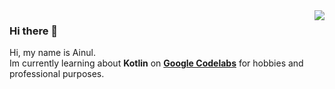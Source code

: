 <img align="right" src="https://github-readme-stats.vercel.app/api?username=ai-null&show_icons=true" />

### Hi there 👋

Hi, my name is Ainul.
<br />
Im currently learning about **Kotlin** on <b>[Google Codelabs](https://codelabs.developers.google.com/android-kotlin-fundamentals/)</b> for hobbies and professional purposes.

<!--
**ai-null/ai-null** is a ✨ _special_ ✨ repository because its `README.md` (this file) appears on your GitHub profile.

Here are some ideas to get you started:

- 🔭 I’m currently working on ...
- 🌱 I’m currently learning ...
- 👯 I’m looking to collaborate on ...
- 🤔 I’m looking for help with ...
- 💬 Ask me about ...
- 📫 How to reach me: ...
- 😄 Pronouns: ...
- ⚡ Fun fact: ...
-->
